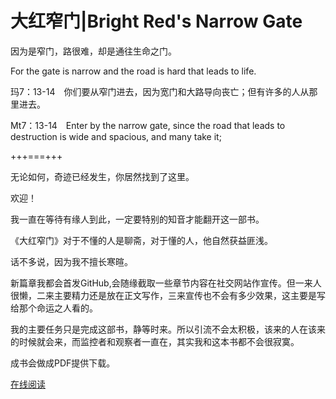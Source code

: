 # 大红窄门|Bright Red's Narrow Gate

因为是窄门，路很难，却是通往生命之门。

For the gate is narrow and the road is hard that leads to life.


玛7：13-14　你们要从窄门进去，因为宽门和大路导向丧亡；但有许多的人从那里进去。

Mt7：13-14　Enter by the narrow gate, since the road that leads to destruction is wide and spacious, and many take it;


+++===+++



无论如何，奇迹已经发生，你居然找到了这里。

欢迎！

我一直在等待有缘人到此，一定要特别的知音才能翻开这一部书。

《大红窄门》对于不懂的人是聊斋，对于懂的人，他自然获益匪浅。

话不多说，因为我不擅长寒暄。

新篇章我都会首发GitHub,会随缘截取一些章节内容在社交网站作宣传。但一来人很懒，二来主要精力还是放在正文写作，三来宣传也不会有多少效果，这主要是写给那个命运之人看的。

我的主要任务只是完成这部书，静等时来。所以引流不会太积极，该来的人在该来的时候就会来，而监控者和观察者一直在，其实我和这本书都不会很寂寞。

成书会做成PDF提供下载。

[在线阅读](https://foy-wang.github.io/bigred/)

